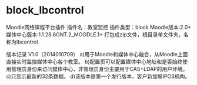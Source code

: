block_lbcontrol
======================
Moodle网络课程平台插件
插件名：教室监控
插件类型：block
Moodle版本:2.0+
媒体中心版本:1.1.28.6GNT.2_MOODLE.1+
打包成zip文件，根目录单文件夹，名称为lbcontrol

版本记录
V1.0（2014010709）
a)用于Moodle和媒体中心融合，从Moodle上面直接实时监控媒体中心各个教室。
b)配置页可以配置媒体中心地址和是否始终使用管理员身份来访问媒体中心，非管理员身份主要用于CAS+LDAP的用户环境。
c)只显示最新的32条数据。
d)该版本是第一个发行版本，客户新加坡IPOS机构。
